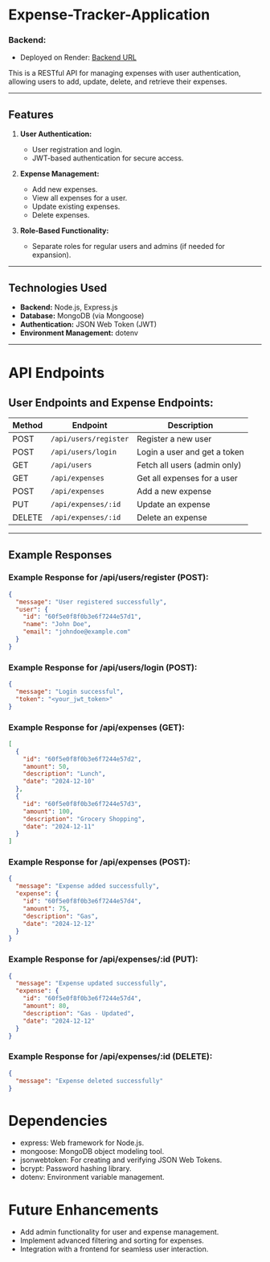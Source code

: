 # Expense-Tracker-Application

### Backend:
- Deployed on Render: [Backend URL](https://expense-tracker-application-b32j.onrender.com/)

This is a RESTful API for managing expenses with user authentication, allowing users to add, update, delete, and retrieve their expenses.

---

## Features

1. **User Authentication:**
   - User registration and login.
   - JWT-based authentication for secure access.
   
2. **Expense Management:**
   - Add new expenses.
   - View all expenses for a user.
   - Update existing expenses.
   - Delete expenses.

3. **Role-Based Functionality:**
   - Separate roles for regular users and admins (if needed for expansion).

---

## Technologies Used

- **Backend:** Node.js, Express.js
- **Database:** MongoDB (via Mongoose)
- **Authentication:** JSON Web Token (JWT)
- **Environment Management:** dotenv

---

# API Endpoints

## User Endpoints and Expense Endpoints:

| **Method** | **Endpoint**          | **Description**                          |
|------------|-----------------------|------------------------------------------|
| POST       | `/api/users/register` | Register a new user                      |
| POST       | `/api/users/login`    | Login a user and get a token             |
| GET        | `/api/users`          | Fetch all users (admin only)             |
| GET        | `/api/expenses`       | Get all expenses for a user              |
| POST       | `/api/expenses`       | Add a new expense                        |
| PUT        | `/api/expenses/:id`   | Update an expense                        |
| DELETE     | `/api/expenses/:id`   | Delete an expense                        |

---

## Example Responses

### Example Response for **/api/users/register** (POST):
```json
{
  "message": "User registered successfully",
  "user": {
    "id": "60f5e0f8f0b3e6f7244e57d1",
    "name": "John Doe",
    "email": "johndoe@example.com"
  }
}
```
### Example Response for /api/users/login (POST):
```json
{
  "message": "Login successful",
  "token": "<your_jwt_token>"
}
```

### Example Response for /api/expenses (GET):
```json
[
  {
    "id": "60f5e0f8f0b3e6f7244e57d2",
    "amount": 50,
    "description": "Lunch",
    "date": "2024-12-10"
  },
  {
    "id": "60f5e0f8f0b3e6f7244e57d3",
    "amount": 100,
    "description": "Grocery Shopping",
    "date": "2024-12-11"
  }
]
```

### Example Response for /api/expenses (POST):
```json
{
  "message": "Expense added successfully",
  "expense": {
    "id": "60f5e0f8f0b3e6f7244e57d4",
    "amount": 75,
    "description": "Gas",
    "date": "2024-12-12"
  }
}
```
### Example Response for /api/expenses/:id (PUT):
``` json
{
  "message": "Expense updated successfully",
  "expense": {
    "id": "60f5e0f8f0b3e6f7244e57d4",
    "amount": 80,
    "description": "Gas - Updated",
    "date": "2024-12-12"
  }
}
```
### Example Response for /api/expenses/:id (DELETE):
```json
{
  "message": "Expense deleted successfully"
}
```
# Dependencies
- express: Web framework for Node.js.
- mongoose: MongoDB object modeling tool.
- jsonwebtoken: For creating and verifying JSON Web Tokens.
- bcrypt: Password hashing library.
- dotenv: Environment variable management.

# Future Enhancements
- Add admin functionality for user and expense management.
- Implement advanced filtering and sorting for expenses.
- Integration with a frontend for seamless user interaction.

